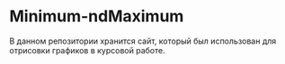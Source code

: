 # Minimum-ndMaximum
В данном репозитории хранится сайт, который был использован для отрисовки графиков в курсовой работе.
